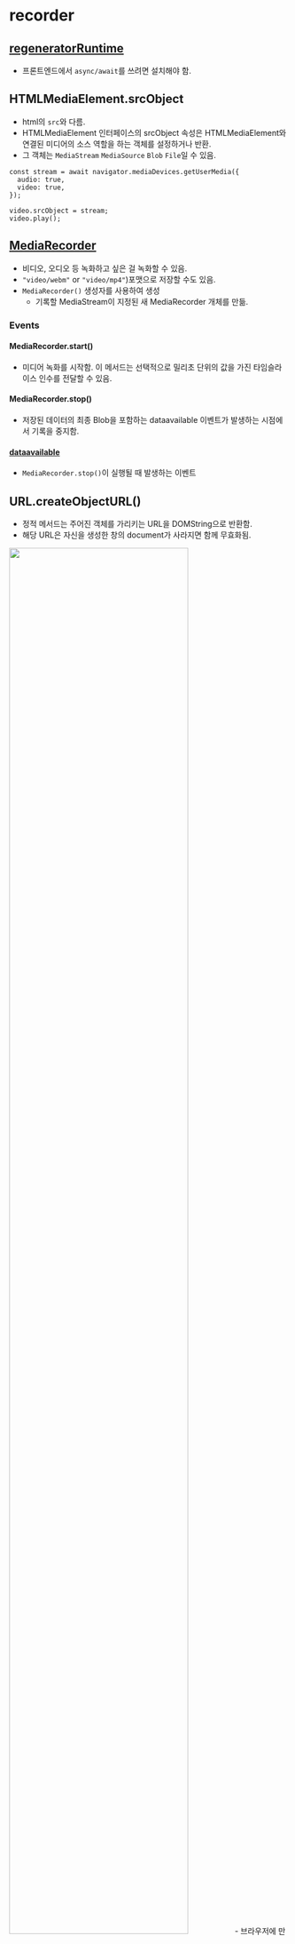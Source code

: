 # recorder


## <a href="https://www.npmjs.com/package/regenerator-runtime">regeneratorRuntime</a>
- 프론트엔드에서 `async/await`를 쓰려면 설치해야 함.

## HTMLMediaElement.srcObject
- html의 `src`와 다름.
- HTMLMediaElement 인터페이스의 srcObject 속성은 HTMLMediaElement와 연결된 미디어의 소스 역할을 하는 객체를 설정하거나 반환.
- 그 객체는 `MediaStream` `MediaSource` `Blob` `File`일 수 있음.
```
const stream = await navigator.mediaDevices.getUserMedia({
  audio: true,
  video: true,
});

video.srcObject = stream;
video.play();
```

## <a href="https://developer.mozilla.org/en-US/docs/Web/API/MediaRecorder">MediaRecorder</a>
- 비디오, 오디오 등 녹화하고 싶은 걸 녹화할 수 있음.
- `"video/webm"` or `"video/mp4"`)포맷으로 저장할 수도 있음.
- `MediaRecorder()` 생성자를 사용하여 생성
  - 기록할 MediaStream이 지정된 새 MediaRecorder 개체를 만듦.

### Events
#### MediaRecorder.start()
- 미디어 녹화를 시작함. 이 메서드는 선택적으로 밀리초 단위의 값을 가진 타임슬라이스 인수를 전달할 수 있음.

#### MediaRecorder.stop()
- 저장된 데이터의 최종 Blob을 포함하는 dataavailable 이벤트가 발생하는 시점에서 기록을 중지함.

#### <a href="https://developer.mozilla.org/en-US/docs/Web/API/MediaRecorder/dataavailable_event">dataavailable</a>
- `MediaRecorder.stop()`이 실행될 때 발생하는 이벤트


## URL.createObjectURL()
- 정적 메서드는 주어진 객체를 가리키는 URL을 DOMString으로 반환함.
- 해당 URL은 자신을 생성한 창의 document가 사라지면 함께 무효화됨.

<img src="https://user-images.githubusercontent.com/97646713/181209501-e9e0001d-05ea-46c4-b68e-24bcc9ae190a.png" width="80%">
- 브라우저에 만들어진 url, 오직 브라우저 상에서만 존재하며, 브라우저로 하여금 파일에 접근할 수 있게 함.


------

# 녹화한 영상 다운로드
```
const handleDownload = () => {
  const a = document.createElement("a");  //a태그 생성
  a.href = videoFile;  //'URL.createObjectURL(event.data);'로 생성된 링크를 a태그로 보냄
  a.download = "My_Recording.webm";  //a태그의 다운로드 속성
  document.body.appendChild(a);  //생성한 a태그를 body 안에 넣음
  a.click();  // 유저가 클릭할 수 있게 함.
};
```

# 다운로드 비디오 포맷 변환

## 변한하기 위한 프로그램

### FFmpeg
1. 비디오에 관한 것을 핸들링(비디오 압축, 포맷 변환, 오디오 제거 및 추출, 형식 변환, 비디오 스크린샷, 자막 추가 등등)할 수 있는 소프트웨어로, 컴퓨터에 설치할 수 있음.
2. FF를 실행하려면 백엔드에서 실행해야만 한다. 그래서 서버 비용이 발생하게 됨.

### WebAssembly
- 개방형 표준.
- WebAssembly(Wasm)는 스택 기반 가상 머신을 위한 이진 명령 형식
- 프로그래밍 언어를 위한 이식 가능한 컴파일 대상으로 설계되어 클라이언트 및 서버 응용 프로그램을 위해 웹에 배포할 수 있음.
- 빠른 코딩이 가능함.

### FFmpeg WebAssembly
- WebAssembly에서 제공하는 브라우저 및 노드용 FFmpeg
- ffmpeg.wasm은 FFmpeg의 순수한 Webassembly/Javascript 포트.
- 그것은 비디오 및 오디오 녹음, 변환, 스트리밍 등을 브라우저 내부에서 할 수 있도록 함.
- FFmpeg WebAssembly를 사용하는 이유는 FFmpeg를 사용해서 브라우저로 하여금 비디오 파일을 변환하기 위함.
- `npm install @ffmpeg/ffmpeg @ffmpeg/core`
https://github.com/ffmpegwasm/ffmpeg.wasm
https://www.npmjs.com/package/@ffmpeg/ffmpeg

```
const mp4File = ffmpeg.FS("readFile", "output.mp4");
const mp4Blob = new Blob([mp4File.buffer], { type: "video/mp4" });
const mp4Url = URL.createObjectURL(mp4Blob);
 ```


#### ffmpeg.FS(method, ...args): any
- writeFile: 가상의 세계에 파일을 생성해줌.
- multer처럼 실존하지 않지만 폴더와 파일이 컴퓨터 메모리에 저장되는 것과 비슷하다고 보면 됨.
- `ffmpeg.FS("writeFile", "recording.webm", await fetchFile(videoFile));`

#### fetchFile(media): Promise
- 다양한 리소스에서 파일을 가져오기 위한 도우미 기능.
- 때로는 처리하려는 비디오 / 오디오 파일이 원격 URL과 로컬 파일 시스템의 어딘가에 있을 수 있음.
- 이 도우미 함수는 파일로 가져오고 ffmpeg.wasm이 사용할 Uint8Array 변수를 반환하는 데 도움이 됨.

#### ffmpeg.load
- ffmpeg.load()를 호출하면 기본적으로 http://localhost:3000/node_modules/@ffmpeg/core/dist/를 검색하여 필수 파일을 다운로드함.
  - (ffmpeg-core.js, ffmpeg-core.wasm, ffmpeg-core.worker.js).
- 해당 파일이 거기에 제공되었는지 확인해야 함.
- 해당 파일이 다른 위치에 있는 경우 호출할 때 기본 동작을 다시 작성할 수 있음.

#### FFmpeg WebAssembly 에러날 때 (0.10~이상으로 진행시 버전 문제)
1. http://localhost:4000/node_modules/@ffmpeg/core/dist/ffmpeg-core.js 404 (Not Found)
```
const ffmpeg = createFFmpeg({
  corePath: "https://unpkg.com/@ffmpeg/core@0.10.0/dist/ffmpeg-core.js",
  log: true,
});
```

#### ArrayBuffer
- ArrayBuffer 객체는 raw binary data buffer를 나타내는 데 사용됨.
- 다른 언어에서는 종종 "byte array"이라고 하는 byte array임.

#### Uint8Array (양의 정수 8비트 배열)
- Uint8Array 형식 배열은 8비트 부호 없는 정수 배열을 나타냄.

#### Blob
- Blob 객체는 파일류의 불변하는 미가공 데이터를 나타냄.
- 텍스트와 이진 데이터의 형태로 읽을 수 있으며, ReadableStream으로 변환한 후 그 메서드를 사용해 데이터를 처리할 수도 있음.

